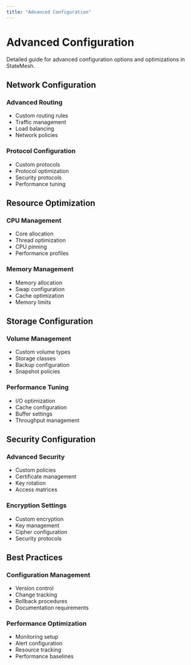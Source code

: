 ```yaml
---
title: "Advanced Configuration"
---
```


# Advanced Configuration

Detailed guide for advanced configuration options and optimizations in StateMesh.

## Network Configuration

### Advanced Routing
* Custom routing rules
* Traffic management
* Load balancing
* Network policies

### Protocol Configuration
* Custom protocols
* Protocol optimization
* Security protocols
* Performance tuning

## Resource Optimization

### CPU Management
* Core allocation
* Thread optimization
* CPU pinning
* Performance profiles

### Memory Management
* Memory allocation
* Swap configuration
* Cache optimization
* Memory limits

## Storage Configuration

### Volume Management
* Custom volume types
* Storage classes
* Backup configuration
* Snapshot policies

### Performance Tuning
* I/O optimization
* Cache configuration
* Buffer settings
* Throughput management

## Security Configuration

### Advanced Security
* Custom policies
* Certificate management
* Key rotation
* Access matrices

### Encryption Settings
* Custom encryption
* Key management
* Cipher configuration
* Security protocols

## Best Practices

### Configuration Management
* Version control
* Change tracking
* Rollback procedures
* Documentation requirements

### Performance Optimization
* Monitoring setup
* Alert configuration
* Resource tracking
* Performance baselines
